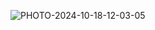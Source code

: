 ![PHOTO-2024-10-18-12-03-05](https://github.com/user-attachments/assets/5931e6e9-d95c-4f64-b088-3118e6caf930)
